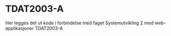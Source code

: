 TDAT2003-A
=========

Her legges det ut kode i forbindelse med faget Systemutvikling 2 med web-applikasjoner TDAT2003-A
